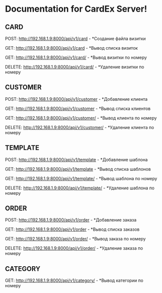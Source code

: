 # Documentation for CardEx Server!


CARD
----
POST: http://192.168.1.9:8000/api/v1/card - *Создание файла визитки

GET: http://192.168.1.9:8000/api/v1/card - *Вывод списка визиток

GET: http://192.168.1.9:8000/api/v1/card/<id> - *Вывод визитки по номеру

DELETE: http://192.168.1.9:8000/api/v1/card/<id> - *Удаление визитки по номеру


CUSTOMER
--------
POST: http://192.168.1.9:8000/api/v1/customer - *Добавление клиента

GET: http://192.168.1.9:8000/api/v1/customer - *Вывод списка клиентов

GET: http://192.168.1.9:8000/api/v1/customer/<id> - *Вывод клиента по номеру

DELETE: http://192.168.1.9:8000/api/v1/customer/<id> - *Удаление клиента по номеру


TEMPLATE
--------
POST: http://192.168.1.9:8000/api/v1/template - *Добавление шаблона

GET: http://192.168.1.9:8000/api/v1/template - *Вывод списка шаблонов

GET: http://192.168.1.9:8000/api/v1/template/<id> - *Вывод шаблона по номеру

DELETE: http://192.168.1.9:8000/api/v1/template/<id> - *Удаление шаблона по номеру


ORDER
-----
POST: http://192.168.1.9:8000/api/v1/order - *Добавление заказа

GET: http://192.168.1.9:8000/api/v1/order - *Вывод списка заказов

GET: http://192.168.1.9:8000/api/v1/order/<id> - *Вывод заказа по номеру

DELETE: http://192.168.1.9:8000/api/v1/order/<id> - *Удаление заказа по номеру


CATEGORY
--------
GET: http://192.168.1.9:8000/api/v1/category/<id> - *Вывод категории по номеру
